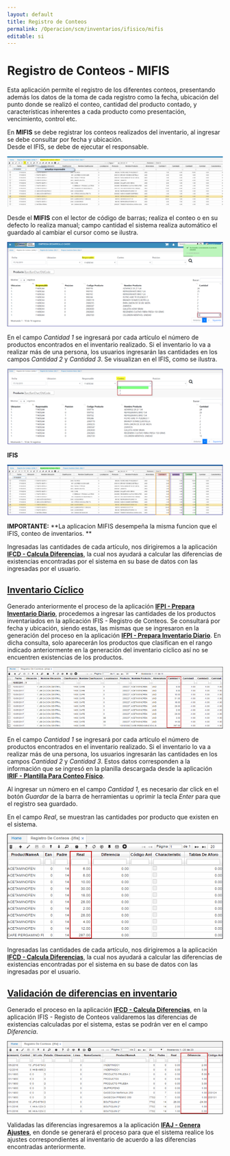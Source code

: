 ```yaml
---
layout: default
title: Registro de Conteos
permalink: /Operacion/scm/inventarios/ifisico/mifis
editable: si
---
```


# Registro de Conteos - MIFIS

Esta aplicación permite el registro de los diferentes conteos, presentando además los datos de la toma de cada registro como la fecha, ubicación del punto donde se realizó el conteo, cantidad del producto contado, y características inherentes a cada producto como presentación, vencimiento, control etc.   

En **MIFIS** se debe registrar los conteos realizados del inventario, al ingresar se debe consultar por fecha y ubicación.  
Desde el IFIS, se debe de ejecutar el responsable.   


![](MIFIS1.png)  

Desde el **MIFIS** con el lector de código de barras; realiza el conteo o en su defecto lo realiza manual; campo cantidad el sistema realiza automático el guardado al cambiar el cursor como se ilustra.  



![](MIFIS2.png)

En el campo _Cantidad 1_ se ingresará por cada artículo el número de productos encontrados en el inventario realizado. Si el inventario lo va a realizar más de una persona, los usuarios ingresarán las cantidades en los campos _Cantidad 2_ y _Cantidad 3_. Se visualizan en el IFIS, como se ilustra.   

![](MIFIS3.png)

**IFIS**

![](MIFIS4.png)

**IMPORTANTE:**
**La aplicacion MIFIS desempeña la misma funcion que el IFIS, conteo de inventarios. **  

Ingresadas las cantidades de cada artículo, nos dirigiremos a la aplicación [**IFCD - Calcula Diferencias**](http://docs.oasiscom.com/Operacion/scm/inventarios/ifisico/ifcd), la cual nos ayudará a calcular las diferencias de existencias encontradas por el sistema en su base de datos con las ingresadas por el usuario.  


## [Inventario Cíclico](http://docs.oasiscom.com/Operacion/scm/inventarios/ifisico/ifis#inventario-cíclico)

Generado anteriormente el proceso de la aplicación [**IFPI - Prepara Inventario Diario**](http://docs.oasiscom.com/Operacion/scm/inventarios/ifisico/ifpi#inventario-cíclico), procedemos a ingresar las cantidades de los productos inventariados en la aplicación IFIS - Registro de Conteos. Se consultará por fecha y ubicación, siendo estas, las mismas que se ingresaron en la generación del proceso en la aplicación  [**IFPI - Prepara Inventario Diario**](http://docs.oasiscom.com/Operacion/scm/inventarios/ifisico/ifpi#inventario-cíclico).  En dicha consulta, solo aparecerán los productos que clasifican en el rango indicado anteriormente en la generación del inventario cíclico así no se encuentren existencias de los productos.  

![](ifis4.png)

En el campo _Cantidad 1_ se ingresará por cada artículo el número de productos encontrados en el inventario realizado. Si el inventario lo va a realizar más de una persona, los usuarios ingresarán las cantidades en los campos _Cantidad 2_ y _Cantidad 3_. Estos datos corresponden a la información que se ingresó en la planilla descargada desde la aplicación [**IRIF - Plantilla Para Conteo Físico**](http://docs.oasiscom.com/Operacion/scm/inventarios/ifisico/irif).

Al ingresar un número en el campo _Cantidad 1_, es necesario dar click en el botón _Guardar_ de la barra de herramientas u oprimir la tecla _Enter_ para que el registro sea guardado.  

En el campo _Real_, se muestran las cantidades por producto que existen en el sistema.  

![](ifis5.png)

Ingresadas las cantidades de cada artículo, nos dirigiremos a la aplicación [**IFCD - Calcula Diferencias**](http://docs.oasiscom.com/Operacion/scm/inventarios/ifisico/ifcd), la cual nos ayudará a calcular las diferencias de existencias encontradas por el sistema en su base de datos con las ingresadas por el usuario.  


## [Validación de diferencias en inventario](http://docs.oasiscom.com/Operacion/scm/inventarios/ifisico/ifis#validación-de-diferencias-en-inventario)

Generado el proceso en la aplicación  [**IFCD - Calcula Diferencias**](http://docs.oasiscom.com/Operacion/scm/inventarios/ifisico/ifcd), en la aplicación IFIS - Registo de Conteos validaremos las diferencias de existencias calculadas por el sistema, estas se podrán ver en el campo _Diferencia_.  

![](ifis3.png)

Validadas las diferencias ingresaremos a la aplicación [**IFAJ - Genera Ajustes**](http://docs.oasiscom.com/Operacion/scm/inventarios/ifisico/ifaj), en donde se generará el proceso para que el sistema realice los ajustes correspondientes al inventario de acuerdo a las diferencias encontradas anteriormente.  
